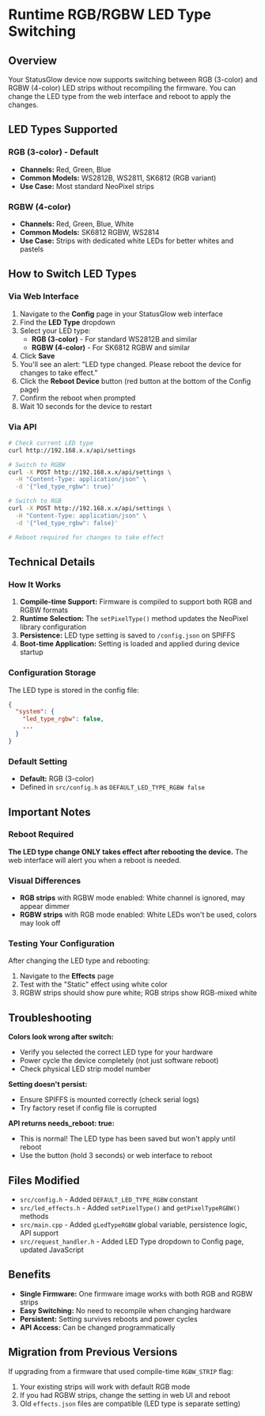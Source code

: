 # Runtime RGB/RGBW LED Type Switching

## Overview
Your StatusGlow device now supports switching between RGB (3-color) and RGBW (4-color) LED strips without recompiling the firmware. You can change the LED type from the web interface and reboot to apply the changes.

## LED Types Supported

### RGB (3-color) - Default
- **Channels:** Red, Green, Blue
- **Common Models:** WS2812B, WS2811, SK6812 (RGB variant)
- **Use Case:** Most standard NeoPixel strips

### RGBW (4-color)
- **Channels:** Red, Green, Blue, White
- **Common Models:** SK6812 RGBW, WS2814
- **Use Case:** Strips with dedicated white LEDs for better whites and pastels

## How to Switch LED Types

### Via Web Interface
1. Navigate to the **Config** page in your StatusGlow web interface
2. Find the **LED Type** dropdown
3. Select your LED type:
   - **RGB (3-color)** - For standard WS2812B and similar
   - **RGBW (4-color)** - For SK6812 RGBW and similar
4. Click **Save**
5. You'll see an alert: "LED type changed. Please reboot the device for changes to take effect."
6. Click the **Reboot Device** button (red button at the bottom of the Config page)
7. Confirm the reboot when prompted
8. Wait 10 seconds for the device to restart

### Via API
```bash
# Check current LED type
curl http://192.168.x.x/api/settings

# Switch to RGBW
curl -X POST http://192.168.x.x/api/settings \
  -H "Content-Type: application/json" \
  -d '{"led_type_rgbw": true}'

# Switch to RGB
curl -X POST http://192.168.x.x/api/settings \
  -H "Content-Type: application/json" \
  -d '{"led_type_rgbw": false}'

# Reboot required for changes to take effect
```

## Technical Details

### How It Works
1. **Compile-time Support:** Firmware is compiled to support both RGB and RGBW formats
2. **Runtime Selection:** The `setPixelType()` method updates the NeoPixel library configuration
3. **Persistence:** LED type setting is saved to `/config.json` on SPIFFS
4. **Boot-time Application:** Setting is loaded and applied during device startup

### Configuration Storage
The LED type is stored in the config file:
```json
{
  "system": {
    "led_type_rgbw": false,
    ...
  }
}
```

### Default Setting
- **Default:** RGB (3-color)
- Defined in `src/config.h` as `DEFAULT_LED_TYPE_RGBW false`

## Important Notes

### Reboot Required
**The LED type change ONLY takes effect after rebooting the device.** The web interface will alert you when a reboot is needed.

### Visual Differences
- **RGB strips** with RGBW mode enabled: White channel is ignored, may appear dimmer
- **RGBW strips** with RGB mode enabled: White LEDs won't be used, colors may look off

### Testing Your Configuration
After changing the LED type and rebooting:
1. Navigate to the **Effects** page
2. Test with the "Static" effect using white color
3. RGBW strips should show pure white; RGB strips show RGB-mixed white

## Troubleshooting

**Colors look wrong after switch:**
- Verify you selected the correct LED type for your hardware
- Power cycle the device completely (not just software reboot)
- Check physical LED strip model number

**Setting doesn't persist:**
- Ensure SPIFFS is mounted correctly (check serial logs)
- Try factory reset if config file is corrupted

**API returns needs_reboot: true:**
- This is normal! The LED type has been saved but won't apply until reboot
- Use the button (hold 3 seconds) or web interface to reboot

## Files Modified
- `src/config.h` - Added `DEFAULT_LED_TYPE_RGBW` constant
- `src/led_effects.h` - Added `setPixelType()` and `getPixelTypeRGBW()` methods
- `src/main.cpp` - Added `gLedTypeRGBW` global variable, persistence logic, API support
- `src/request_handler.h` - Added LED Type dropdown to Config page, updated JavaScript

## Benefits
- **Single Firmware:** One firmware image works with both RGB and RGBW strips
- **Easy Switching:** No need to recompile when changing hardware
- **Persistent:** Setting survives reboots and power cycles
- **API Access:** Can be changed programmatically

## Migration from Previous Versions
If upgrading from a firmware that used compile-time `RGBW_STRIP` flag:
1. Your existing strips will work with default RGB mode
2. If you had RGBW strips, change the setting in web UI and reboot
3. Old `effects.json` files are compatible (LED type is separate setting)
